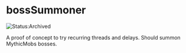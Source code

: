 # bossSummoner

![Status:Archived](https://img.shields.io/badge/Status-Archived-inactive)

A proof of concept to try recurring threads and delays. Should summon MythicMobs bosses.
